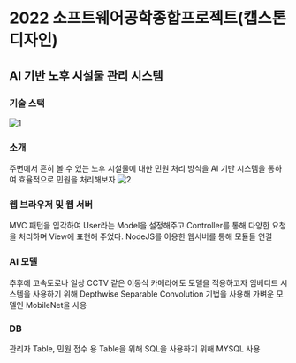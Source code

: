 # 2022 소프트웨어공학종합프로젝트(캡스톤디자인)

## AI 기반 노후 시설물 관리 시스템

### 기술 스택
![1](https://user-images.githubusercontent.com/86114240/174079663-8a8ff644-13ac-4715-9ddb-066bb661deaa.JPG)


### 소개
주변에서 흔히 볼 수 있는 노후 시설물에 대한 민원 처리 방식을 AI 기반 시스템을 통하여 효율적으로 민원을 처리해보자
![2](https://user-images.githubusercontent.com/86114240/174079684-7edc55e5-e27c-43f2-a2e0-e275871f605a.JPG)

### 웹 브라우저 및 웹 서버
MVC 패턴을 입각하여 User라는 Model을 설정해주고 Controller를 통해 다양한 요청을 처리하며 View에 표현해 주었다.
NodeJS를 이용한 웹서버를 통해 모듈들 연결

### AI 모델
추후에 고속도로나 일상 CCTV 같은 이동식 카메라에도 모델을 적용하고자 임베디드 시스템을 사용하기 위해 Depthwise Separable Convolution 기법을 사용해 가벼운 모델인 MobileNet을 사용 

### DB
관리자 Table, 민원 접수 용 Table을 위해 SQL을 사용하기 위해 MYSQL 사용
